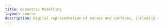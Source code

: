 ```yaml
---
title: Geometric Modelling
layout: course
description: Digital representation of curves and surfaces, including splines, subdivision surfaces and meshes. Principles, algorithms and mathematical foundations for geometry representation in computer graphics, computer vision, fabrication, CAD/CAM, and medical imaging. Algorithms for acquisition, creation, representation, and processing of 3D shapes.
---
```

